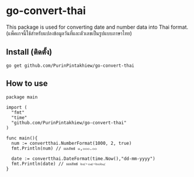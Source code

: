 # go-convert-thai
This package is used for converting date and number data into Thai format. (แพ็คเกจนี้ใช้สำหรับแปลงข้อมูลวันที่และตัวเลขเป็นรูปแบบภาษาไทย)
## Install (ติดตั้ง)
```
go get github.com/PurinPintakhiew/go-convert-thai
```
## How to use
```
package main

import (
  "fmt"
  "time"
  "github.com/PurinPintakhiew/go-convert-thai"
)

func main(){
  num := convertthai.NumberFormat(1000, 2, true)
  fmt.Println(num) // ผลลัพธ์ ๑,๐๐๐.๐๐

  date := convertthai.DateFormat(time.Now(),"dd-mm-yyyy")
  fmt.Println(date) // ผลลัพธ์ ๒๙-๐๘-๒๐๒๔
}
```